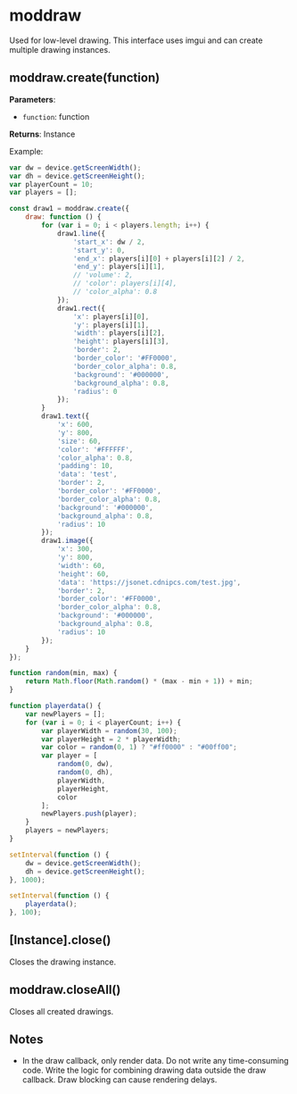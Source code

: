 # moddraw

Used for low-level drawing. This interface uses imgui and can create multiple drawing instances.

## moddraw.create(function)

**Parameters**:

- `function`: function

**Returns**: Instance

Example:

```javascript
var dw = device.getScreenWidth();
var dh = device.getScreenHeight();
var playerCount = 10;
var players = [];

const draw1 = moddraw.create({
    draw: function () {
        for (var i = 0; i < players.length; i++) {
            draw1.line({
                'start_x': dw / 2,
                'start_y': 0,
                'end_x': players[i][0] + players[i][2] / 2,
                'end_y': players[i][1],
                // 'volume': 2,
                // 'color': players[i][4],
                // 'color_alpha': 0.8
            });
            draw1.rect({
                'x': players[i][0],
                'y': players[i][1],
                'width': players[i][2],
                'height': players[i][3],
                'border': 2,
                'border_color': '#FF0000',
                'border_color_alpha': 0.8,
                'background': '#000000',
                'background_alpha': 0.8,
                'radius': 0
            });
        }
        draw1.text({
            'x': 600,
            'y': 800,
            'size': 60,
            'color': '#FFFFFF',
            'color_alpha': 0.8,
            'padding': 10,
            'data': 'test',
            'border': 2,
            'border_color': '#FF0000',
            'border_color_alpha': 0.8,
            'background': '#000000',
            'background_alpha': 0.8,
            'radius': 10
        });
        draw1.image({
            'x': 300,
            'y': 800,
            'width': 60,
            'height': 60,
            'data': 'https://jsonet.cdnipcs.com/test.jpg',
            'border': 2,
            'border_color': '#FF0000',
            'border_color_alpha': 0.8,
            'background': '#000000',
            'background_alpha': 0.8,
            'radius': 10
        });
    }
});

function random(min, max) {
    return Math.floor(Math.random() * (max - min + 1)) + min;
}

function playerdata() {
    var newPlayers = [];
    for (var i = 0; i < playerCount; i++) {
        var playerWidth = random(30, 100);
        var playerHeight = 2 * playerWidth;
        var color = random(0, 1) ? "#ff0000" : "#00ff00";
        var player = [
            random(0, dw),
            random(0, dh),
            playerWidth,
            playerHeight,
            color
        ];
        newPlayers.push(player);
    }
    players = newPlayers;
}

setInterval(function () {
    dw = device.getScreenWidth();
    dh = device.getScreenHeight();
}, 1000);

setInterval(function () {
    playerdata();
}, 100);
```

## [Instance].close()

Closes the drawing instance.

## moddraw.closeAll()

Closes all created drawings.

## Notes

- In the draw callback, only render data. Do not write any time-consuming code. Write the logic for combining drawing data outside the draw callback. Draw blocking can cause rendering delays.